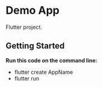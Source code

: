 # Demo App

Flutter project.

## Getting Started

<b>Run this code on the command line:</b>   
- flutter create AppName
- flutter run

